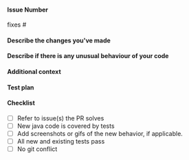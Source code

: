 #### Issue Number
fixes #
<!-- Please Mention the issue number as #(Issue Number) Example: #5 -->

#### Describe the changes you've made

<!-- A clear and concise description of what you have done to successfully close the issue.
Any new files? or anything you feel to let us know! -->

#### Describe if there is any unusual behaviour of your code <!-- Write `NA` if there isn't -->

<!-- A clear and concise description of it. -->

#### Additional context <!-- OPTIONAL -->

<!-- Add any other context or screenshots about the feature request here -->

#### Test plan <!-- OPTIONAL -->

<!-- A good test plan should give instructions that someone else can easily follow.
How someone can test your code? -->

#### Checklist

<!-- To tick a checkbox, replace the whitespace by the letter 'x' such as: [x] -->

- [ ] Refer to issue(s) the PR solves
- [ ] New java code is covered by tests
- [ ] Add screenshots or gifs of the new behavior, if applicable.
- [ ] All new and existing tests pass
- [ ] No git conflict
